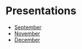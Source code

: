 # Presentations
* [September](https://github.com/kdesimini/Bus-Shuttle-Log-Collection-System/blob/master/Team_Notes_and_Files/Presentation1.pptx)
* [November](https://github.com/kdesimini/Bus-Shuttle-Log-Collection-System/blob/master/Team_Notes_and_Files/Nov_26th_Client_Meeting/Presentation_Nov.pptx)
* [December](https://github.com/kdesimini/Bus-Shuttle-Log-Collection-System/blob/master/Team_Notes_and_Files/Dec_6th_Group_Meeting/planningpresentation.pptx)


